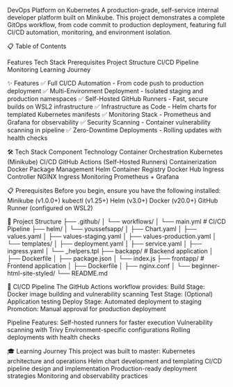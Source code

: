 DevOps Platform on Kubernetes
A production-grade, self-service internal developer platform built on Minikube. This project demonstrates a complete GitOps workflow, from code commit to production deployment, featuring full CI/CD automation, monitoring, and environment isolation.

📋 Table of Contents

Features
Tech Stack
Prerequisites
Project Structure
CI/CD Pipeline
Monitoring
Learning Journey

✨ Features
✅ Full CI/CD Automation - From code push to production deployment
✅ Multi-Environment Deployment - Isolated staging and production namespaces
✅ Self-Hosted GitHub Runners - Fast, secure builds on WSL2 infrastructure
✅ Infrastructure as Code - Helm charts for templated Kubernetes manifests
✅ Monitoring Stack - Prometheus and Grafana for observability
✅ Security Scanning - Container vulnerability scanning in pipeline
✅ Zero-Downtime Deployments - Rolling updates with health checks

🛠️ Tech                       Stack
Component	                    Technology
Container                     Orchestration	Kubernetes (Minikube)
CI/CD	                        GitHub Actions (Self-Hosted Runners)
Containerization	            Docker
Package Management	          Helm
Container Registry	          Docker Hub
Ingress Controller	          NGINX Ingress
Monitoring	                  Prometheus + Grafana

📋 Prerequisites
Before you begin, ensure you have the following installed:
Minikube (v1.0.0+)
kubectl (v1.25+)
Helm (v3.0+)
Docker (v20.0+)
GitHub Runner (configured on WSL2)

📁 Project Structure
├── .github/
│   └── workflows/
│       └── main.yml              # CI/CD Pipeline
├── helm/
│   └── youssefsapp/
│       ├── Chart.yaml
│       ├── values.yaml
│       ├── values-staging.yaml
│       ├── values-production.yaml
│       └── templates/
│           ├── deployment.yaml
│           ├── service.yaml
│           ├── ingress.yaml
│           └── _helpers.tpl
├── backapp/                      # Backend application
│   ├── Dockerfile
│   ├── package.json
│   └── index.js
├── frontapp/                     # Frontend application
│   ├── Dockerfile
│   ├── nginx.conf
│   └── beginner-html-site-styled/
└── README.md

🔄 CI/CD Pipeline
The GitHub Actions workflow provides:
Build Stage: Docker image building and vulnerability scanning
Test Stage: (Optional) Application testing
Deploy Stage: Automated deployment to staging
Promotion: Manual approval for production deployment

Pipeline Features:
Self-hosted runners for faster execution
Vulnerability scanning with Trivy
Environment-specific configurations
Rolling deployments with health checks

🎓 Learning Journey
This project was built to master:
Kubernetes architecture and operations
Helm chart development and templating
CI/CD pipeline design and implementation
Production-ready deployment strategies
Monitoring and observability practices
